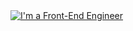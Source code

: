 <a href="https://www.github.com/vladislav124352" target="_blank">
  <img alt="I'm a Front-End Engineer" src="https://i.postimg.cc/RZkXSw-6B/Twitter-post-2.png"/>  
</a>
